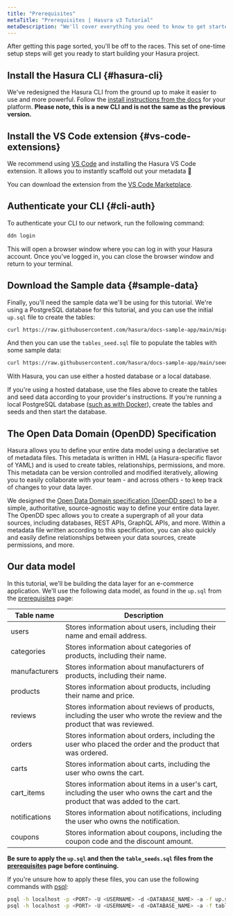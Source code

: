 ```yaml
---
title: "Prerequisites"
metaTitle: "Prerequisites | Hasura v3 Tutorial"
metaDescription: "We'll cover everything you need to know to get started with Hasura."
---
```


After getting this page sorted, you'll be off to the races. This set of one-time setup steps will get you ready to start
building your Hasura project.

## Install the Hasura CLI {#hasura-cli}

We've redesigned the Hasura CLI from the ground up to make it easier to use and more powerful. Follow the
[install instructions from the docs](https://hasura.io/docs/3.0/cli/installation/) for your platform. **Please note,
this is a new CLI and is not the same as the previous version.**

## Install the VS Code extension {#vs-code-extensions}

We recommend using [VS Code](https://code.visualstudio.com/) and installing the Hasura VS Code extension. It allows you
to instantly scaffold out your metadata 🚀

You can download the extension from the
[VS Code Marketplace](https://marketplace.visualstudio.com/items?itemName=HasuraHQ.hasura).

## Authenticate your CLI {#cli-auth}

To authenticate your CLI to our network, run the following command:

```bash
ddn login
```

This will open a browser window where you can log in with your Hasura account. Once you've logged in, you can close the
browser window and return to your terminal.

## Download the Sample data {#sample-data}

Finally, you'll need the sample data we'll be using for this tutorial. We're using a PostgreSQL database for this
tutorial, and you can use the initial `up.sql` file to create the tables:

```bash
curl https://raw.githubusercontent.com/hasura/docs-sample-app/main/migrations/default/1669033533483_init/up.sql -o up.sql
```

And then you can use the `tables_seed.sql` file to populate the tables with some sample data:

```bash
curl https://raw.githubusercontent.com/hasura/docs-sample-app/main/seeds/default/tables_seed.sql -o tables_seed.sql
```

With Hasura, you can use either a hosted database or a local database.

If you're using a hosted database, use the files above to create the tables and seed data according to your provider's
instructions. If you're running a local PostgreSQL database ([such as with Docker](https://hub.docker.com/_/postgres)),
create the tables and seeds and then start the database.

## The Open Data Domain (OpenDD) Specification

Hasura allows you to define your entire data model using a declarative set of metadata files. This metadata is written
in HML (a Hasura-specific flavor of YAML) and is used to create tables, relationships, permissions, and more. This
metadata can be version controlled and modified iteratively, allowing you to easily collaborate with your team - and
across others - to keep track of changes to your data layer.

We designed the
[Open Data Domain specification (OpenDD spec)](https://hasura.io/docs/3.0/data-domain-modeling/introduction/) to be a
simple, authoritative, source-agnostic way to define your entire data layer. The OpenDD spec allows you to create a
supergraph of all your data sources, including databases, REST APIs, GraphQL APIs, and more. Within a metadata file
written according to this specification, you can also quickly and easily define relationships between your data sources,
create permissions, and more.

## Our data model

In this tutorial, we'll be building the data layer for an e-commerce application. We'll use the following data model, as
found in the `up.sql` from the [prerequisites](/setup) page:

| Table name    | Description                                                                                                                       |
| ------------- | --------------------------------------------------------------------------------------------------------------------------------- |
| users         | Stores information about users, including their name and email address.                                                           |
| categories    | Stores information about categories of products, including their name.                                                            |
| manufacturers | Stores information about manufacturers of products, including their name.                                                         |
| products      | Stores information about products, including their name and price.                                                                |
| reviews       | Stores information about reviews of products, including the user who wrote the review and the product that was reviewed.          |
| orders        | Stores information about orders, including the user who placed the order and the product that was ordered.                        |
| carts         | Stores information about carts, including the user who owns the cart.                                                             |
| cart_items    | Stores information about items in a user's cart, including the user who owns the cart and the product that was added to the cart. |
| notifications | Stores information about notifications, including the user who owns the notification.                                             |
| coupons       | Stores information about coupons, including the coupon code and the discount amount.                                              |

**Be sure to apply the `up.sql` and then the `table_seeds.sql` files from the [prerequisites](/setup) page before
continuing.**

If you're unsure how to apply these files, you can use the following commands with
[psql](https://www.postgresql.org/download/):

```bash
psql -h localhost -p <PORT> -U <USERNAME> -d <DATABASE_NAME> -a -f up.sql
psql -h localhost -p <PORT> -U <USERNAME> -d <DATABASE_NAME> -a -f table_seed.sql
```
